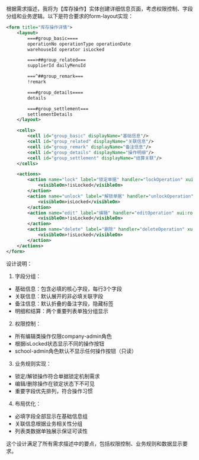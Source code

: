 根据需求描述，我将为【库存操作】实体创建详细信息页面，考虑权限控制、字段分组和业务逻辑。以下是符合要求的form-layout实现：

```xml
<form title="库存操作详情">
    <layout>
        ===#group_basic====
        operationNo operationType operationDate
        warehouseId operator isLocked

        ===>##group_related===
        supplierId dailyMenuId

        ===^##group_remark===
        !remark

        ===#group_details====
        details

        ===#group_settlement===
        settlementDetails
    </layout>

    <cells>
        <cell id="group_basic" displayName="基础信息"/>
        <cell id="group_related" displayName="关联信息"/>
        <cell id="group_remark" displayName="备注信息"/>
        <cell id="group_details" displayName="操作明细"/>
        <cell id="group_settlement" displayName="结算关联"/>
    </cells>

    <actions>
        <action name="lock" label="锁定单据" handler="lockOperation" xui:role="company-admin">
            <visibleOn>!isLocked</visibleOn>
        </action>
        <action name="unlock" label="解锁单据" handler="unlockOperation" xui:role="company-admin">
            <visibleOn>isLocked</visibleOn>
        </action>
        <action name="edit" label="编辑" handler="editOperation" xui:role="company-admin">
            <visibleOn>!isLocked</visibleOn>
        </action>
        <action name="delete" label="删除" handler="deleteOperation" xui:role="company-admin">
            <visibleOn>!isLocked</visibleOn>
        </action>
    </actions>
</form>
```

设计说明：
1. 字段分组：
  - 基础信息：包含必填的核心字段，每行3个字段
  - 关联信息：默认展开的非必填关联字段
  - 备注信息：默认折叠的备注字段，隐藏标签
  - 明细和结算：两个重要列表单独分组显示

2. 权限控制：
  - 所有编辑类操作仅限company-admin角色
  - 根据isLocked状态显示不同的操作按钮
  - school-admin角色默认不显示任何操作按钮（只读）

3. 业务规则实现：
  - 锁定/解锁操作符合单据锁定机制需求
  - 编辑/删除操作在锁定状态下不可见
  - 重要字段优先排列，符合操作习惯

4. 布局优化：
  - 必填字段全部显示在基础信息组
  - 关联信息根据业务相关性分组
  - 列表类数据单独展示保证可读性

这个设计满足了所有需求描述中的要点，包括权限控制、业务规则和数据显示要求。
